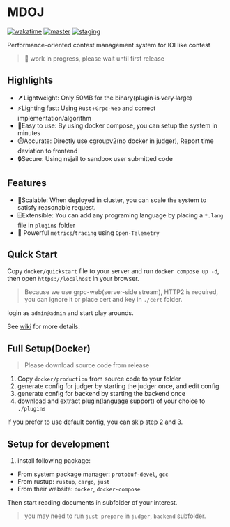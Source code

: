 # MDOJ

[![wakatime](https://wakatime.com/badge/user/6c7a0447-9414-43ab-a937-9081f3e9fc7d/project/5ca22e8e-119f-4183-a942-bbce042f8705.svg)](https://wakatime.com/badge/user/6c7a0447-9414-43ab-a937-9081f3e9fc7d/project/5ca22e8e-119f-4183-a942-bbce042f8705)
[![master](https://github.com/mdcpp/mdoj/actions/workflows/master.yml/badge.svg)](https://github.com/mdcpp/mdoj/actions/workflows/master.yml)
[![staging](https://github.com/mdcpp/mdoj/actions/workflows/staging.yml/badge.svg)](https://github.com/mdcpp/mdoj/actions/workflows/staging.yml)

Performance-oriented contest management system for IOI like contest

> :construction: work in progress, please wait until first release

## Highlights

- :feather:Lightweight: Only 50MB for the binary(~~plugin is very large~~)
- :zap:Lighting fast: Using `Rust`+`Grpc-Web` and correct implementation/algorithm
- :rocket:Easy to use: By using docker compose, you can setup the system in minutes
- :stopwatch:Accurate: Directly use cgroupv2(no docker in judger), Report time deviation to frontend
- :lock:Secure: Using nsjail to sandbox user submitted code

## Features

- :whale:Scalable: When deployed in cluster, you can scale the system to satisfy reasonable request.
- :file_cabinet:Extensible: You can add any programing language by placing a `*.lang` file in `plugins` folder
- :telescope: Powerful `metrics`/`tracing` using ``Open-Telemetry``

## Quick Start

Copy ``docker/quickstart`` file to your server and run `docker compose up -d`, then open `https://localhost` in your browser.

> Because we use grpc-web(server-side stream), HTTP2 is required, you can ignore it or place cert and key in `./cert` folder.

login as `admin@admin` and start play arounds.

See [wiki](https://github.com/mdcpp/mdoj/wiki) for more details.

## Full Setup(Docker)

> Please download source code from release

1. Copy ``docker/production`` from source code to your folder
2. generate config for judger by starting the judger once, and edit config
3. generate config for backend by starting the backend once
4. download and extract plugin(language support) of your choice to `./plugins`

If you prefer to use default config, you can skip step 2 and 3.

## Setup for development

1. install following package:

- From system package manager: `protobuf-devel`, `gcc`
- From rustup: `rustup`, `cargo`, `just`
- From their website: `docker`, `docker-compose`

Then start reading documents in subfolder of your interest.

> you may need to run ``just prepare`` in ``judger``, ``backend`` subfolder.
